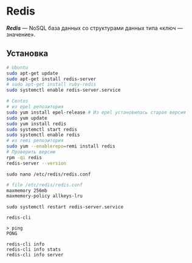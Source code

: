 # Redis

___Redis___ — NoSQL база данных со структурами данных типа «ключ — значение».

## Установка

```bash
# Ubuntu
sudo apt-get update
sudo apt-get install redis-server
# sudo apt-get install ruby-redis
sudo systemctl enable redis-server.service

# Centos
# из epel репозитория
sudo yum install epel-release # Из epel установилась старая версия
sudo yum update
sudo yum install redis
sudo systemctl start redis
sudo systemctl enable redis
# из remi репозитория
sudo yum --enablerepo=remi install redis
# Проверить версию
rpm -qi redis
redis-server --version
```

`sudo nano /etc/redis/redis.conf`

```bash
# file /etc/redis/redis.conf
maxmemory 256mb
maxmemory-policy allkeys-lru
```

`sudo systemctl restart redis-server.service`

`redis-cli`

```
> ping
PONG
```

```
redis-cli info
redis-cli info stats
redis-cli info server
```
